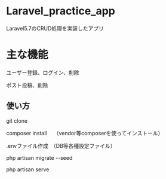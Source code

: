 # Laravel_practice_app
Laravel5.7のCRUD処理を実装したアプリ

# 主な機能
ユーザー登録、ログイン、削除　　

ポスト投稿、削除

## 使い方　　
git clone  

composer install　  （vendor等composerを使ってインストール）

.envファイル作成　（DB等各種設定ファイル）

php artisan migrate --seed  

php artisan serve

